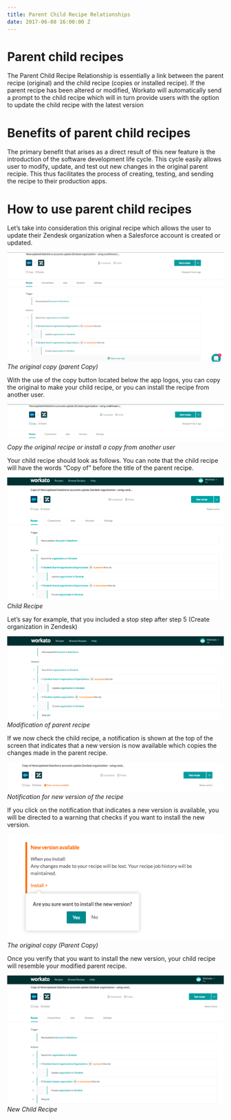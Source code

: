```yaml
---
title: Parent Child Recipe Relationships
date: 2017-06-08 16:00:00 Z
---
```


# Parent child recipes
The Parent Child Recipe Relationship is essentially a link between the parent recipe (original) and the child recipe (copies or installed recipe). If the parent recipe has been altered or modified, Workato will automatically send a prompt to the child recipe which will in turn provide users with the option to update the child recipe with the latest version

# Benefits of parent child recipes
The primary benefit that arises as a direct result of this new feature is the introduction of the software development life cycle. This cycle easily allows user to modify, update, and test out new changes in the original parent recipie. This thus facilitates the process of creating, testing, and sending the recipe to their production apps. 

# How to use parent child recipes

Let’s take into consideration this original recipe which allows the user to update their Zendesk organization when a Salesforce account is created or updated. 

![Parent Recipe](/assets/images/features/Parent-child-recipes/original_parent_copy.png)
*The original copy (parent Copy)*

With the use of the copy button located below the app logos, you can copy the original to make your child recipe, or you can install the recipe from another user.

![Child Recipe](/assets/images/features/Parent-child-recipes/copy_recipe.png)
*Copy the original recipe or install a copy from another user*

Your child recipe should look as follows. You can note that the child recipe will have the words “Copy of” before the title of the parent recipe.

![Copied or installed recipe](/assets/images/features/Parent-child-recipes/copied_parent_recipe.png)
*Child Recipe*

Let’s say for example, that you included a stop step after step 5 (Create organization in Zendesk)

![Modification](/assets/images/features/Parent-child-recipes/new_step_parent_recipe.png)
*Modification of parent recipe*

If we now check the child recipe, a notification is shown at the top of the screen that indicates that a new version is now available which copies the changes made in the parent recipe.

![Modification Alert](/assets/images/features/Parent-child-recipes/new_version_alert.png)
*Notification for new version of the recipe*

If you click on the notification that indicates a new version is available, you will be directed to a warning that checks if you want to install the new version. 

![Warning notification](/assets/images/features/Parent-child-recipes/modification_verification.png)
*The original copy (Parent Copy)*

Once you verify that you want to install the new version, your child recipe will resemble your modified parent recipe.

![New Child Recipe](/assets/images/features/Parent-child-recipes/new_modified_child_recipe.png)
*New Child Recipe*


